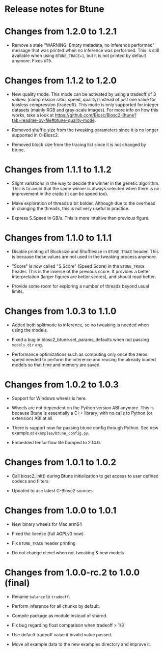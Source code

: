 Release notes for Btune
=======================

Changes from 1.2.0 to 1.2.1
===========================

* Remove a stale "WARNING: Empty metadata, no inference performed" message
  that was printed when no inference was performed.  This is still available
  when using `BTUNE_TRACE=1`, but it is not printed by default anymore.
  Fixes #15.


Changes from 1.1.2 to 1.2.0
===========================

* New quality mode. This mode can be activated by using a tradeoff of 3 values:
  (compression ratio, speed, quality) instead of just one value for lossless
  compression (tradeoff). This mode is only supported for integer datasets
  (mainly RGB and gray-scale images).  For more info on how this works, take a look at
  https://github.com/Blosc/Blosc2-Btune?tab=readme-ov-file#btune-quality-mode.

* Removed shuffle size from the tweaking parameters since it is no longer
  supported in C-Blosc2.

* Removed block size from the tracing list since it is not changed by btune.


Changes from 1.1.1 to 1.1.2
===========================

* Slight variations in the way to decide the winner in the genetic
  algorithm.  This is to avoid that the same winner is always selected
  when there is no improvement in the cratio (it can be speed too).

*  Make exploration of threads a bit bolder.  Although due to the overhead
   in changing the threads, this is not very useful in practice.

* Express S.Speed in GB/s.  This is more intuitive than previous figure.


Changes from 1.1.0 to 1.1.1
===========================

* Disable printing of Blocksize and Shufflesize in `BTUNE_TRACE` header.
  This is because these values are not used in the tweaking process anymore.

* "Score" is now called "S.Score" (Speed Score) in the `BTUNE_TRACE` header.
  This is the inverse of the previous score. It provides a better
  interpretation (larger figures are better scores), and should read better.

* Provide some room for exploring a number of threads beyond usual limits.


Changes from 1.0.3 to 1.1.0
===========================

* Added both splitmode to inference, so no tweaking is
  needed when using the models.

* Fixed a bug in blosc2_btune.set_params_defaults when not 
  passing `models_dir` arg.

* Performance optimizations such as computing only once
  the zeros speed needed to perform the inference 
  and reusing the already loaded models so that time and memory
  are saved.


Changes from 1.0.2 to 1.0.3
===========================

* Support for Windows wheels is here.

* Wheels are not dependent on the Python version ABI anymore.
  This is because Btune is essentially a C++ library, with no
  calls to Python (or extension) ABI at all.

* There is support now for passing btune config through Python.
  See new example at ``examples/btune_config.py``.

* Embedded tensorflow lite bumped to 2.14.0.


Changes from 1.0.1 to 1.0.2
===========================

* Call blosc2_init() during Btune initialization to get
  access to user defined codecs and filters.

* Updated to use latest C-Blosc2 sources.


Changes from 1.0.0 to 1.0.1
===========================

* New binary wheels for Mac arm64

* Fixed the license (full AGPLv3 now)

* Fix `BTUNE_TRACE` header printing

* Do not change clevel when not tweaking & new models


Changes from 1.0.0-rc.2 to 1.0.0 (final)
========================================

* Rename `balance` to `tradeoff`.

* Perform inference for all chunks by default.

* Compile package as module instead of shared.

* Fix bug regarding float comparison when tradeoff > 1/3

* Use default tradeoff value if invalid value passed.

* Move all example data to the new examples directory and improve it.
